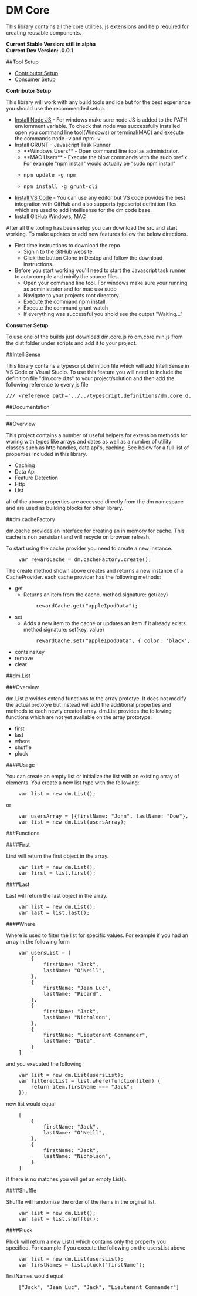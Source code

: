 # DM Core

This library contains all the core utilities, js extensions and help required for creating reusable components.

**Current Stable Version: still in alpha**<br>
**Current Dev Version: .0.0.1**

##Tool Setup

<ul>
	<li><a href="#ContributorSetup">Contributor Setup</a></li>
	<li><a href="#ConsumerSetup">Consumer Setup</a></li>
</ul>

<span name="#ContributorSetup" id="#ContributorSetup">**Contributor Setup**</span>

This library will work with any build tools and ide but for the best experiance you should use the recommended setup.

<ul>
	<li><a href="https://nodejs.org/download/" target="_blank">Install Node JS</a> - For windows make sure node JS is added to the PATH enviornment variable. To check that node was successfully installed open you command line tool(Windows) or terminal(MAC) and execute the commands node -v and npm -v</li>
	<li>Install GRUNT - Javascript Task Runner
		<ul>
			<li>**Windows Users** - Open command line tool as administrator.</li>
			<li>**MAC Users** - Execute the blow commands with the sudo prefix. For example "npm install" would actually be "sudo npm install"</li>
			<li><pre>npm update -g npm</pre></li>
			<li><pre>npm install -g grunt-cli</pre></li>
		</ul>
	</li>
	<li><a href="https://www.visualstudio.com/en-us/products/code-vs.aspx" target="_blank">Install VS Code</a> - You can use any editor but VS code povides the best integration with GitHub and also supports typescript definition files which are used to add intellisense for the dm code base.</li>
	<li>Install GitHub <a href="https://windows.github.com/" target="_blank">Windows</a>, <a href="https://mac.github.com/" target="_blank">MAC</a></li>
</ul>

After all the tooling has been setup you can download the src and start working. To make updates or add new features follow the below directions.

<ul>
	<li>
		First time instructions to download the repo.
		<ul>
			<li>Signin to the GitHub website.</li>
			<li>Click the button Clone in Destop and follow the download instructions.</li>		
		</ul>
	</li>
	<li>
		Before you start working you'll need to start the Javascript task runner to auto compile and minify the source files.
		<ul>
			<li>Open your command line tool. For windows make sure your running as administrator and for mac use sudo</li>
			<li>Navigate to your projects root directory.</li>
			<li>Execute the command npm install.</li>
			<li>Execute the command grunt watch</li>
			<li>If everything was successful you shold see the output "Waiting..."</li>
		</ul>
	</li>		
</ul>


**Consumer Setup**

To use one of the builds just download dm.core.js ro dm.core.min.js from the dist folder under scripts and add it to your project. 

##IntelliSense

This library contains a typescript definition file which will add IntelliSense in VS Code or Visual Studio. To use this feature you will need to include the definition file "dm.core.d.ts" to your project/solution and then add the following reference to every js file 
<pre>/// &lt;reference path="../../typescript.definitions/dm.core.d.ts"/&gt;</pre>


##Documentation
___


##Overview

This project contains a number of useful helpers for extension methods for woring with types like arrays and dates as well as a number of utility classes such as http handles, data api's, caching. See below for a full list of properties included in this library.

<ul>
	<li>Caching</li>
	<li>Data Api</li>
	<li>Feature Detection</li>
	<li>Http</li>
	<li>List</li>
</ul>


all of the above properties are accessed directly from the dm namespace and are used as building blocks for other library.

##dm.cacheFactory

dm.cache provides an interface for creating an in memory for cache. This cache is non persistant and will recycle on browser refresh.

To start using the cache provider you need to create a new instance.

<pre>
	var rewardCache = dm.cacheFactory.create();
</pre>

The create method shown above creates and returns a new instance of a CacheProvider. each cache provider has the following methods:

<ul>
	<li>
		get
		<ul>
			<li>
				Returns an item from the cache. 
				method signature: get(key)
<pre>
	rewardCache.get("appleIpodData");
</pre>
			</li>
		</ul>
	</li>	
	<li>
		set
		<ul>
			<li>
				Adds a new item to the cache or updates an item if it already exists.
				method signature: set(key, value) 
<pre>
	rewardCache.set("appleIpodData", { color: 'black', size: '32gb' });
</pre>
			</li>
		</ul>
	</li>
	<li>containsKey</li>
	<li>remove</li>
	<li>clear</li>
</ul>

##dm.List

###Overview
	
dm.List provides extend functions to the array prototye. It does not modify the actual prototye but instead will add the additional properties and methods to each newly created array. dm.List provides the following functions which are not yet available on the array prototype:

<ul>
	<li>first</li>
	<li>last</li>
	<li>where</li>
	<li>shuffle</li>
	<li>pluck</li>
</ul>

####Usage

You can create an empty list or initialize the list with an existing array of elements. You create a new list type with the following:

<pre>
	var list = new dm.List();
</pre>

or
<pre>
	var usersArray = [{firstName: "John", lastName: "Doe"}, {firstName: "Jane", lastName: "Doe"}];
	var list = new dm.List(usersArray);
</pre>

###Functions

####First

Lirst will return the first object in the array.
<pre>
	var list = new dm.List();
	var first = list.first();
</pre> 

####Last

Last will return the last object in the array.
<pre>
	var list = new dm.List();
	var last = list.last();
</pre> 

####Where

Where is used to filter the list for specific values. For example if you had an array in the following form
<pre>
	var usersList = [
		{
			firstName: "Jack",
			lastName: "O'Neill",
		},
		{
			firstName: "Jean Luc",
			lastName: "Picard",
		},
		{
			firstName: "Jack",
			lastName: "Nicholson",
		},
		{
			firstName: "Lieutenant Commander",
			lastName: "Data",
		}
	]
</pre>

and you executed the following

<pre>
	var list = new dm.List(usersList);
	var filteredList = list.where(function(item) {
		return item.firstName === "Jack";
	});
</pre> 

new list would equal

<pre>
	[
		{
			firstName: "Jack",
			lastName: "O'Neill",
		},		
		{
			firstName: "Jack",
			lastName: "Nicholson",
		}		
	]
</pre>

if there is no matches you will get an empty List().

####Shuffle

Shuffle will randomize the order of the items in the orginal list. 
<pre>
	var list = new dm.List();
	var last = list.shuffle();
</pre> 


####Pluck

Pluck will return a new List() which contains only the property you specified. For example if you execute the following on the usersList above 
<pre>
	var list = new dm.List(usersList);
	var firstNames = list.pluck("firstName");
</pre> 

firstNames would equal

<pre>
	["Jack", "Jean Luc", "Jack", "Lieutenant Commander"]
</pre>
